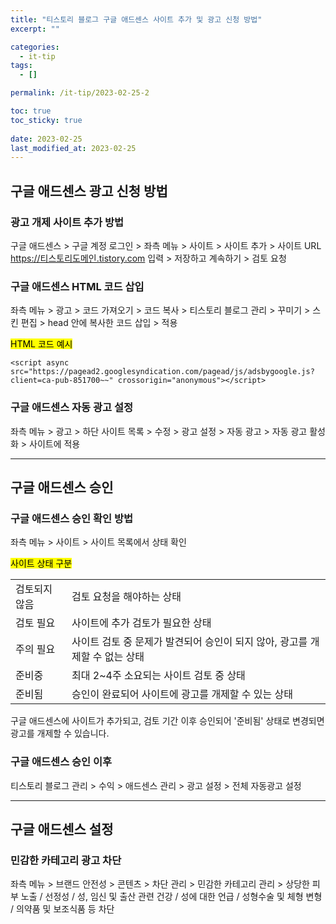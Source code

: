 ```yaml
---
title: "티스토리 블로그 구글 애드센스 사이트 추가 및 광고 신청 방법"
excerpt: ""

categories:
  - it-tip
tags:
  - []

permalink: /it-tip/2023-02-25-2

toc: true
toc_sticky: true
 
date: 2023-02-25
last_modified_at: 2023-02-25
---
```


## 구글 애드센스 광고 신청 방법

### 광고 개제 사이트 추가 방법
구글 애드센스 > 구글 계정 로그인 > 좌측 메뉴 > 사이트 > 사이트 추가 > 사이트 URL https://티스토리도메인.tistory.com 입력 > 저장하고 계속하기 > 검토 요청

### 구글 애드센스 HTML 코드 삽입
좌측 메뉴 > 광고 > 코드 가져오기 > 코드 복사 > 티스토리 블로그 관리 > 꾸미기 > 스킨 편집 > head 안에 복사한 코드 삽입 > 적용

<mark>HTML 코드 예시</mark>
```
<script async src="https://pagead2.googlesyndication.com/pagead/js/adsbygoogle.js?client=ca-pub-851700~~" crossorigin="anonymous"></script>
```

### 구글 애드센스 자동 광고 설정
좌측 메뉴 > 광고 > 하단 사이트 목록 > 수정 > 광고 설정 > 자동 광고 > 자동 광고 활성화 > 사이트에 적용

---

## 구글 애드센스 승인

### 구글 애드센스 승인 확인 방법
좌측 메뉴 > 사이트 > 사이트 목록에서 상태 확인

<mark>사이트 상태 구분</mark>
<table>
  <tbody>
    <tr>
      <td>검토되지 않음</td>
      <td>검토 요청을 해야하는 상태</td>
    </tr>
    <tr>
      <td>검토 필요</td>
      <td>사이트에 추가 검토가 필요한 상태</td>
    </tr>
    <tr>
      <td>주의 필요</td>
      <td>사이트 검토 중 문제가 발견되어 승인이 되지 않아, 광고를 개제할 수 없는 상태</td>
    </tr>
    <tr>
      <td>준비중</td>
      <td>최대 2~4주 소요되는 사이트 검토 중 상태</td>
    </tr>
    <tr>
      <td>준비됨</td>
      <td>승인이 완료되어 사이트에 광고를 개제할 수 있는 상태</td>
    </tr>
  </tbody>
</table>
구글 애드센스에 사이트가 추가되고, 검토 기간 이후 승인되어 '준비됨' 상태로 변경되면 광고를 개제할 수 있습니다.

### 구글 애드센스 승인 이후
티스토리 블로그 관리 > 수익 > 애드센스 관리 > 광고 설정 > 전체 자동광고 설정

---

## 구글 애드센스 설정

### 민감한 카테고리 광고 차단
좌측 메뉴 > 브랜드 안전성 > 콘텐츠 > 차단 관리 > 민감한 카테고리 관리 > 상당한 피부 노출 / 선정성 / 성, 임신 및 출산 관련 건강 / 성에 대한 언급 / 성형수술 및 체형 변형 / 의약품 및 보조식품 등 차단
